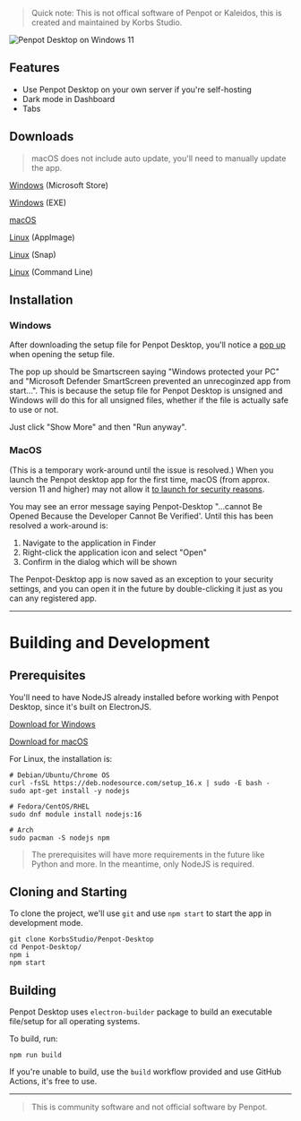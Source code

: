 > Quick note: This is not offical software of Penpot or Kaleidos, this is created and maintained by Korbs Studio.

![Penpot Desktop on Windows 11](https://user-images.githubusercontent.com/51213244/192091484-62d8e0b3-5011-41df-8a97-38306e3d84d0.png)

## Features
- Use Penpot Desktop on your own server if you're self-hosting
- Dark mode in Dashboard
- Tabs

## Downloads
> macOS does not include auto update, you'll need to manually update the app.

[Windows](https://apps.microsoft.com/store/detail/penpot-desktop/9P1G47CXJKR2) (Microsoft Store)

[Windows](https://updates.korbsstudio.com/penpot-desktop/Penpot%20Desktop%20-%20Setup.exe) (EXE)

[macOS](https://updates.korbsstudio.com/penpot-desktop/Penpot%20Desktop-0.1.0.dmg)

[Linux](https://updates.korbsstudio.com/penpot-desktop/Penpot%20Desktop-0.1.0.AppImage) (AppImage)

[Linux](https://snapcraft.io/penpot-desktop) (Snap)

[Linux](https://cdn.korbsstudio.com/files/sh/penpot-desktop.sh) (Command Line)

## Installation
### Windows
After downloading the setup file for Penpot Desktop, you'll notice a [pop up](https://i.imgur.com/yNjUYg7.png) when opening the setup file.

The pop up should be Smartscreen saying "Windows protected your PC" and "Microsoft Defender SmartScreen prevented an unrecoginzed app from start...". This is because the setup file for Penpot Desktop is unsigned and Windows will do this for all unsigned files, whether if the file is actually safe to use or not. 

Just click "Show More" and then "Run anyway".

### MacOS
(This is a temporary work-around until the issue is resolved.)
When you launch the Penpot desktop app for the first time, macOS (from approx. version 11 and higher) may not allow it [to launch for security reasons](https://support.apple.com/en-gb/guide/mac-help/mh40616/12.0/mac/12.0).

You may see an error message saying Penpot-Desktop "...cannot Be Opened Because the Developer Cannot Be Verified'. Until this has been resolved a work-around is:

1. Navigate to the application in Finder
2. Right-click the application icon and select "Open"
3. Confirm in the dialog which will be shown

The Penpot-Desktop app is now saved as an exception to your security settings, and you can open it in the future by double-clicking it just as you can any registered app.

---

# Building and Development
## Prerequisites
You'll need to have NodeJS already installed before working with Penpot Desktop, since it's built on ElectronJS.

[Download for Windows](https://nodejs.org/en/download/)

[Download for macOS](https://nodejs.org/en/download/)

For Linux, the installation is:
```
# Debian/Ubuntu/Chrome OS
curl -fsSL https://deb.nodesource.com/setup_16.x | sudo -E bash -
sudo apt-get install -y nodejs

# Fedora/CentOS/RHEL
sudo dnf module install nodejs:16

# Arch
sudo pacman -S nodejs npm
```

> The prerequisites will have more requirements in the future like Python and more. In the meantime, only NodeJS is required.

## Cloning and Starting
To clone the project, we'll use `git` and use `npm start` to start the app in development mode.
```
git clone KorbsStudio/Penpot-Desktop
cd Penpot-Desktop/
npm i
npm start
```

## Building
Penpot Desktop uses `electron-builder` package to build an executable file/setup for all operating systems.

To build, run:
```
npm run build
```
If you're unable to build, use the `build` workflow provided and use GitHub Actions, it's free to use.

---
> This is community software and not official software by Penpot.
